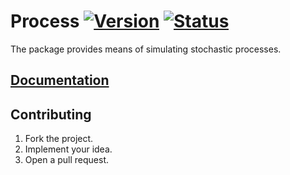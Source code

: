 # Process [![Version][version-img]][version-url] [![Status][status-img]][status-url]

The package provides means of simulating stochastic processes.

## [Documentation][doc]

## Contributing

1. Fork the project.
2. Implement your idea.
3. Open a pull request.

[version-img]: https://img.shields.io/crates/v/process.svg
[version-url]: https://crates.io/crates/process
[status-img]: https://travis-ci.org/stainless-steel/process.svg?branch=master
[status-url]: https://travis-ci.org/stainless-steel/process
[doc]: https://stainless-steel.github.io/process
